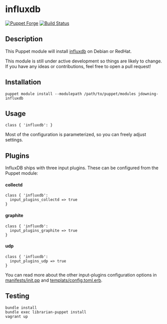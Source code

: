 # influxdb

[![Puppet Forge](http://img.shields.io/puppetforge/v/jdowning/influxdb.svg)](https://forge.puppetlabs.com/jdowning/influxdb) [![Build Status](https://travis-ci.org/justindowning/puppet-influxdb.png)](https://travis-ci.org/justindowning/puppet-influxdb)

## Description

This Puppet module will install [influxdb](https://influxdb.org) on Debian or RedHat.

This module is still under active development so things are likely to change. If
you have any ideas or contributions, feel free to open a pull request!

## Installation

`puppet module install --modulepath /path/to/puppet/modules jdowning-influxdb`

## Usage

`class { 'influxdb': }`

Most of the configuration is parameterized, so you can freely adjust settings.

## Plugins

InfluxDB ships with three input plugins. These can be configured from the Puppet module:

#### collectd
```
class { 'influxdb':
  input_plugins_collectd => true
}
```

#### graphite
```
class { 'influxdb':
  input_plugins_graphite => true
}
```

#### udp
```
class { 'influxdb':
  input_plugins_udp => true
}
```

You can read more about the other input-plugins configuration options in [manifests/init.pp](https://github.com/justindowning/puppet-influxdb/blob/master/manifests/init.pp) and [templats/config.toml.erb](https://github.com/justindowning/puppet-influxdb/blob/master/templates/config.toml.erb).

## Testing

```
bundle install
bundle exec librarian-puppet install
vagrant up
```
